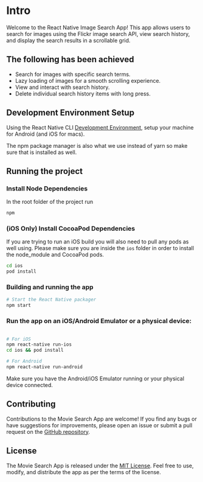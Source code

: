 # Intro

Welcome to the React Native Image Search App! This app allows users to search for images using the Flickr image search API, view search history, and display the search results in a scrollable grid.

## The following has been achieved

- Search for images with specific search terms.
- Lazy loading of images for a smooth scrolling experience.
- View and interact with search history.
- Delete individual search history items with long press.

## Development Environment Setup

Using the React Native CLI [Development Environment](https://reactnative.dev/docs/environment-setup), setup your machine for Android (and iOS for macs).

The npm package manager is also what we use instead of yarn so make sure that is installed as well.

## Running the project

### Install Node Dependencies

In the root folder of the project run

```bash
npm
```

### (iOS Only) Install CocoaPod Dependencies

If you are trying to run an iOS build you will also need to pull any pods as well using. Please make sure you are inside the `ios` folder in order to install the node_module and CocoaPod pods.

```bash
cd ios
pod install
```

### Building and running the app

```bash
# Start the React Native packager
npm start
```

### Run the app on an iOS/Android Emulator or a physical device:

```bash

# For iOS
npm react-native run-ios
cd ios && pod install

# For Android
npm react-native run-android
```

Make sure you have the Android/iOS Emulator running or your physical device connected.

## Contributing

Contributions to the Movie Search App are welcome! If you find any bugs or have suggestions for improvements, please open an issue or submit a pull request on the [GitHub repository](https://github.com/YaAlB/FlickrProject).

## License

The Movie Search App is released under the [MIT License](https://opensource.org/licenses/MIT). Feel free to use, modify, and distribute the app as per the terms of the license.
